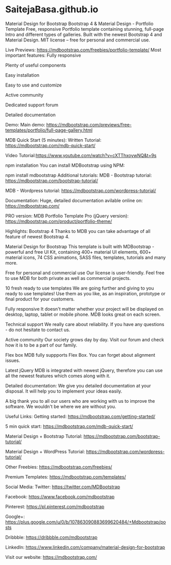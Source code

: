 # SaitejaBasa.github.io


Material Design for Bootstrap
Bootstrap 4 & Material Design - Portfolio Template
Free, responsive Portfolio template containing stunning, full-page Intro and different types of galleries. Built with the newest Bootstrap 4 and Material Design. MIT license – free for personal and commercial use.

Live Previews:
https://mdbootstrap.com/freebies/portfolio-template/
Most important features:
Fully responsive

Plenty of useful components

Easy installation

Easy to use and customize

Active community

Dedicated support forum

Detailed documentation

Demo:
Main demo: https://mdbootstrap.com/previews/free-templates/portfolio/full-page-gallery.html

MDB Quick Start (5 minutes):
Written Tutorial: https://mdbootstrap.com/mdb-quick-start/

Video Tutorial:https://www.youtube.com/watch?v=cXTThxoywNQ&t=9s

npm installation You can install MDBootstrap using NPM:

npm install mdbootstrap
Additional tutorials:
MDB - Bootstrap tutorial: https://mdbootstrap.com/bootstrap-tutorial/

MDB - Wordpress tutorial: https://mdbootstrap.com/wordpress-tutorial/

Documentation:
Huge, detailed documentation avilable online on: https://mdbootstrap.com/

PRO version:
MDB Portfolio Template Pro (jQuery version): https://mdbootstrap.com/product/portfolio-theme/

Highlights:
Bootstrap 4
Thanks to MDB you can take advantage of all feature of newest Bootstrap 4.

Material Design for Bootstrap
This template is built with MDBootstrap - powerful and free UI Kit, containing 400+ material UI elements, 600+ material icons, 74 CSS animations, SASS files, templates, tutorials and many more.

Free for personal and commercial use
Our license is user-friendly. Feel free to use MDB for both private as well as commercial projects.

10 fresh ready to use templates
We are going further and giving to you ready to use templates! Use them as you like, as an inspiration, prototype or final product for your customers.

Fully responsive
It doesn't matter whether your project will be displayed on desktop, laptop, tablet or mobile phone. MDB looks great on each screen.

Technical support
We really care about reliability. If you have any questions - do not hesitate to contact us.

Active community
Our society grows day by day. Visit our forum and check how it is to be a part of our family.

Flex box
MDB fully suppports Flex Box. You can forget about alignment issues.

Latest jQuery
MDB is integrated with newest jQuery, therefore you can use all the newest features which comes along with it.

Detailed documentation:
We give you detailed documentation at your disposal. It will help you to implement your ideas easily.

A big thank you to all our users who are working with us to improve the software. We wouldn't be where we are without you.

Useful Links:
Getting started: https://mdbootstrap.com/getting-started/

5 min quick start: https://mdbootstrap.com/mdb-quick-start/

Material Design + Bootstrap Tutorial: https://mdbootstrap.com/bootstrap-tutorial/

Material Design + WordPress Tutorial: https://mdbootstrap.com/wordpress-tutorial/

Other Freebies: https://mdbootstrap.com/freebies/

Premium Templates: https://mdbootstrap.com/templates/

Social Media:
Twitter: https://twitter.com/MDBootstrap

Facebook: https://www.facebook.com/mdbootstrap

Pinterest: https://pl.pinterest.com/mdbootstrap

Google+: https://plus.google.com/u/0/b/107863090883699620484/+Mdbootstrap/posts

Dribbble: https://dribbble.com/mdbootstrap

LinkedIn: https://www.linkedin.com/company/material-design-for-bootstrap

Visit our website: https://mdbootstrap.com/
